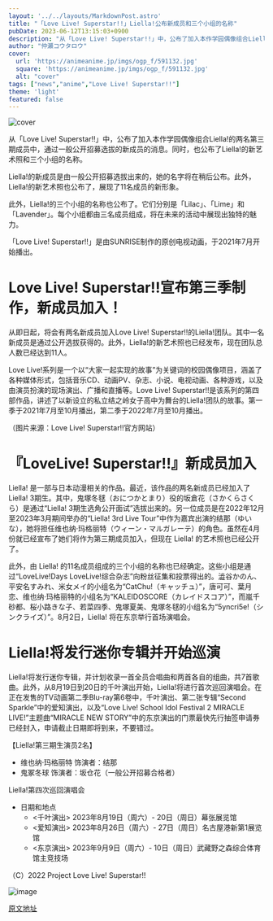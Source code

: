 ```yaml
---
layout: '../../layouts/MarkdownPost.astro'
title: "「Love Live! Superstar!!」Liella!公布新成员和三个小组的名称"  
pubDate: 2023-06-12T13:15:03+0900
description: "从「Love Live! Superstar!!」中，公布了加入本作学园偶像组合Liella!的两名第三期成员中，通过一般公开招募选拔的新成员的消息。同时，也公布了Liella!的新艺术照和三个小组的名称。"
author: "仲瀬コウタロウ"
cover:
  url: 'https://animeanime.jp/imgs/ogp_f/591132.jpg'
  square: 'https://animeanime.jp/imgs/ogp_f/591132.jpg'
  alt: "cover"
tags: ["news","anime","Love Live! Superstar!!"]
theme: 'light'
featured: false
---
```


![cover](https://animeanime.jp/imgs/ogp_f/591132.jpg)

从「Love Live! Superstar!!」中，公布了加入本作学园偶像组合Liella!的两名第三期成员中，通过一般公开招募选拔的新成员的消息。同时，也公布了Liella!的新艺术照和三个小组的名称。

Liella!的新成员是由一般公开招募选拔出来的，她的名字将在稍后公布。此外，Liella!的新艺术照也公布了，展现了11名成员的新形象。

此外，Liella!的三个小组的名称也公布了。它们分别是「Lilac」、「Lime」和「Lavender」。每个小组都由三名成员组成，将在未来的活动中展现出独特的魅力。

「Love Live! Superstar!!」是由SUNRISE制作的原创电视动画，于2021年7月开始播出。

# Love Live! Superstar!!宣布第三季制作，新成员加入！

从即日起，将会有两名新成员加入Love Live! Superstar!!的Liella!团队。其中一名新成员是通过公开选拔获得的。此外，Liella!的新艺术照也已经发布，现在团队总人数已经达到11人。

Love Live!系列是一个以“大家一起实现的故事”为关键词的校园偶像项目，涵盖了各种媒体形式，包括音乐CD、动画PV、杂志、小说、电视动画、各种游戏，以及由演员扮演的现场演出、广播和直播等。Love Live! Superstar!!是该系列的第四部作品，讲述了以新设立的私立结之岭女子高中为舞台的Liella!团队的故事。第一季于2021年7月至10月播出，第二季于2022年7月至10月播出。

（图片来源：Love Live! Superstar!!官方网站）
# 『LoveLive! Superstar!!』新成员加入

Liella! 是一部与日本动漫相关的作品。最近，该作品的两名新成员已经加入了 Liella! 3期生。其中，鬼塚冬毬（おにつかとまり）役的坂倉花（さかくらさくら）是通过“Liella! 3期生选角公开面试”选拔出来的。另一位成员是在2022年12月至2023年3月期间举办的“Liella! 3rd Live Tour”中作为嘉宾出演的结那（ゆいな），她将担任维也纳·玛格丽特（ウィーン・マルガレーテ）的角色。虽然在4月份就已经宣布了她们将作为第三期成员加入，但现在 Liella! 的艺术照也已经公开了。

此外，由 Liella! 的11名成员组成的三个小组的名称也已经确定。这些小组是通过“LoveLive!Days LoveLive!综合杂志”向粉丝征集和投票得出的。澁谷かのん、平安名すみれ、米女メイ的小组名为“CatChu!（キャッチュ）”，唐可可、葉月恋、维也纳·玛格丽特的小组名为“KALEIDOSCORE（カレイドスコア）”，而嵐千砂都、桜小路きな子、若菜四季、鬼塚夏美、鬼塚冬毬的小组名为“5yncri5e!（シンクライズ）”。8月2日，Liella! 将在东京举行首场演唱会。
# Liella!将发行迷你专辑并开始巡演

Liella!将发行迷你专辑，并计划收录一首全员合唱曲和两首各自的组曲，共7首歌曲。此外，从8月19日到20日的千叶演出开始，Liella!将进行首次巡回演唱会。在正在发售的TV动画第二季Blu-ray第6卷中，千叶演出、第二张专辑“Second Sparkle”中的爱知演出，以及“Love Live! School Idol Festival 2 MIRACLE LIVE!”主题曲“MIRACLE NEW STORY”中的东京演出的门票最快先行抽签申请券已经封入，申请截止日期即将到来，不要错过。

【Liella!第三期生演员2名】
- 维也纳·玛格丽特 饰演者：结那
- 鬼冢冬球 饰演者：坂仓花（一般公开招募合格者）

Liella!第四次巡回演唱会
- 日期和地点
  - <千叶演出> 2023年8月19日（周六）- 20日（周日）幕张展览馆
  - <爱知演出> 2023年8月26日（周六）- 27日（周日）名古屋港新第1展览馆
  - <东京演出> 2023年9月9日（周六）- 10日（周日）武藏野之森综合体育馆主竞技场

（C）2022 Project Love Live! Superstar!! 

![image](https://animeanime.jp/imgs/zoom/591135.jpg)

  [原文地址](https://animeanime.jp/article/2023/06/12/77873.html)